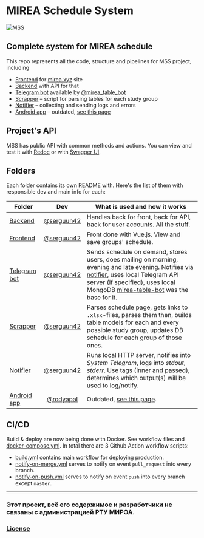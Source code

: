 # MIREA Schedule System

![MSS](https://mirea.xyz/img/logo_wide_transparent.png)

## Complete system for MIREA schedule

This repo represents all the code, structure and pipelines for MSS project, including

- [Frontend](./frontend) for [mirea.xyz](https://mirea.xyz) site
- [Backend](./backend) with API for that
- [Telegram bot](./telegram) available by [@mirea_table_bot](https://t.me/mirea_table_bot)
- [Scrapper](./scrapper) – script for parsing tables for each study group
- [Notifier](./notifier) – collecting and sending logs and errors
- [Android app](./app) – outdated, [see this page](https://mirea.xyz/apps)

## Project's API

MSS has public API with common methods and actions. You can view and test it with [Redoc](https://mirea.xyz/docs/api/redoc.html) or with [Swagger UI](https://mirea.xyz/docs/api/swagger).

## Folders

Each folder contains its own README with. Here's the list of them with responsible dev and main info for each:

| Folder                     |                    Dev                     | What is used and how it works                                                                                                                                                                                                                                                          |
| -------------------------- | :----------------------------------------: | -------------------------------------------------------------------------------------------------------------------------------------------------------------------------------------------------------------------------------------------------------------------------------------- |
| [Backend](./backend)       | [@serguun42](https://github.com/serguun42) | Handles back for front, back for API, back for user accounts. All the stuff.                                                                                                                                                                                                           |
| [Frontend](./frontend)     | [@serguun42](https://github.com/serguun42) | Front done with Vue.js. View and save groups' schedule.                                                                                                                                                                                                                                |
| [Telegram bot](./telegram) | [@serguun42](https://github.com/serguun42) | Sends schedule on demand, stores users, does mailing on morning, evening and late evening. Notifies via [notifier](./notifier), uses local Telegram API server (if specified), uses local MongoDB [mirea-table-bot](https://github.com/serguun42/mirea-table-bot) was the base for it. |
| [Scrapper](./scrapper)     | [@serguun42](https://github.com/serguun42) | Parses schedule page, gets links to `.xlsx`-files, parses them then, builds table models for each and every possible study group, updates DB schedule for each group of those ones.                                                                                                    |
| [Notifier](./notifier)     | [@serguun42](https://github.com/serguun42) | Runs local HTTP server, notifies into _System Telegram_, logs into _stdout_, _stderr_. Use tags (inner and passed), determines which output(s) will be used to log/notify.                                                                                                             |
| [Android app](./app)       |  [@rodyapal](https://github.com/rodyapal)  | Outdated, [see this page](https://mirea.xyz/apps).                                                                                                                                                                                                                                     |

## CI/CD

Build & deploy are now being done with Docker. See workflow files and [docker-compose.yml](./docker-compose.yml). In total there are 3 Github Action workflow scripts:

- [build.yml](.github/workflows/build.yml) contains main workflow for deploying production.
- [notify-on-merge.yml](.github/workflows/notify-on-merge.yml) serves to notify on event `pull_request` into every branch.
- [notify-on-push.yml](.github/workflows/notify-on-push.yml) serves to notify on event `push` into every branch except `master`.

---

### Этот проект, всё его содержимое и разработчики не связаны с администрацией РТУ МИРЭА.

### [License](./LICENSE)
